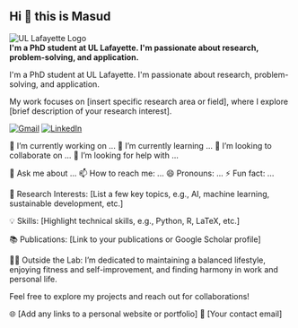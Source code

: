 ## Hi 👋 this is Masud


![UL Lafayette Logo](https://upload.wikimedia.org/wikipedia/en/f/f7/University_of_Louisiana_at_Lafayette_seal.svg)  
**I'm a PhD student at UL Lafayette. I'm passionate about research, problem-solving, and application.**


I'm a PhD student at UL Lafayette. I'm passionate about research, problem-solving, and application. 

My work focuses on [insert specific research area or field], where I explore [brief description of your research interest].


[![Gmail](https://img.shields.io/badge/%20-Email%20Me-blue?labelColor=ef5350&logo=gmail&&logoColor=white)](mailto:masudurism@hotmail.com)
[![LinkedIn](https://img.shields.io/badge/%20-Connect-blue?labelColor=0077B5&logo=linkedin&logoColor=white)](https://www.linkedin.com/in/themasudur/)

🔭 I’m currently working on ...
🌱 I’m currently learning ...
👯 I’m looking to collaborate on ...
🤔 I’m looking for help with ...

💬 Ask me about ...
📫 How to reach me: ...
😄 Pronouns: ...
⚡ Fun fact: ...


🔬 Research Interests: [List a few key topics, e.g., AI, machine learning, sustainable development, etc.]

💡 Skills: [Highlight technical skills, e.g., Python, R, LaTeX, etc.]

📚 Publications: [Link to your publications or Google Scholar profile]

🏋️‍♂️ Outside the Lab: I’m dedicated to maintaining a balanced lifestyle, enjoying fitness and self-improvement, and finding harmony in work and personal life.

Feel free to explore my projects and reach out for collaborations!

🌐 [Add any links to a personal website or portfolio]
📧 [Your contact email]
